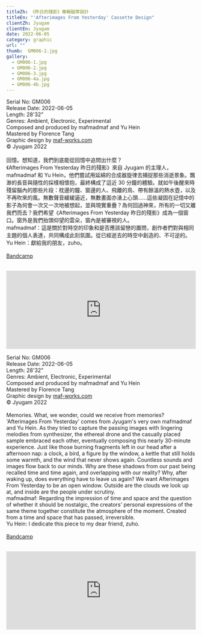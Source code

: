 ```yaml
---
titleZh: 《昨​日​的​殘​影》專輯磁帶設計
titleEn: "'Afterimages From Yesterday' Cassette Design"
clientZh: Jyugam
clientEn: Jyugam
date: 2022-06-05
category: graphic
url: ""
thumb:  GM006-2.jpg
gallery:
  - GM006-1.jpg
  - GM006-2.jpg
  - GM006-3.jpg
  - GM006-4a.jpg
  - GM006-4b.jpg  
---
```


Serial No: GM006<br>
Release Date: 2022-06-05<br>
Length: 28'32"<br>
Genres: Ambient, Electronic, Experimental<br>
Composed and produced by mafmadmaf and Yu Hein<br>
Mastered by Florence Tang<br>
Graphic design by [maf-works.com](https://maf-works.com)<br>
© Jyugam 2022
<br><br>
回憶。想知道，我們到底能從回憶中追問出什麼？<br>
《Afterimages From Yesterday 昨日的殘影》來自 Jyugam 的主理人，mafmadmaf 和 Yu Hein，他們嘗試用延綿的合成器旋律去捕捉那些消逝景象。飄渺的長音與隨性的採樣相懷抱，最終構成了這近 30 分鐘的體驗。就如午後醒來時殘留腦內的那些片段：枕邊的鐘、窗邊的人、飛離的鳥、帶有餘溫的熱水壺，以及不再吹來的風。無數聲音緩緩逼近，無數畫面亦湧上心頭......這些凝固在記憶中的影子為何會一次又一次地被想起，並與現實重疊？為何回過神來，所有的一切又離我們而去？我們希望《Afterimages From Yesterday 昨日的殘影》成為一個窗口。窗外是我們抬頭仰望的雲朵，窗內是被審視的人。 <br>
mafmadmaf：這是關於對時空的印象和是否應該留戀的置問，創作者們對與相同主題的個人表達，共同構成此刻氛圍。從已經逝去的時空中創造的、不可逆的。<br> 
Yu Hein：獻給我的朋友，zuho。
<br><br>
[Bandcamp](https://jyugam.bandcamp.com/album/afterimages-from-yesterday-2)
<br><br>
<iframe style="border: 0; width: 100%; height: 208px;" src="https://bandcamp.com/EmbeddedPlayer/album=2516949235/size=large/bgcol=ffffff/linkcol=333333/artwork=none/transparent=true/" seamless><a href="https://jyugam.bandcamp.com/album/afterimages-from-yesterday-2">Afterimages From Yesterday / 昨日的殘影 by mafmadmaf, Yu Hein</a></iframe>

<!-- lang -->

Serial No: GM006<br>
Release Date: 2022-06-05<br>
Length: 28'32"<br>
Genres: Ambient, Electronic, Experimental<br>
Composed and produced by mafmadmaf and Yu Hein<br>
Mastered by Florence Tang<br>
Graphic design by [maf-works.com](https://maf-works.com)<br>
© Jyugam 2022
<br><br>
Memories. What, we wonder, could we receive from memories?<br>
'Afterimages From Yesterday' comes from Jyugam's very own mafmadmaf and Yu Hein. As they tried to capture the passing images with lingering melodies from synthesizer, the ethereal drone and the casually placed sample embraced each other, eventually composing this nearly 30-minute experience. Just like those burning fragments left in our head after a afternoon nap: a clock, a bird, a figure by the window, a kettle that still holds some warmth, and the wind that never shows again. Countless sounds and images flow back to our minds. Why are these shadows from our past being recalled time and time again, and overlapping with our reality? Why, after waking up, does everything have to leave us again? 
We want Afterimages From Yesterday to be an open window. Outside are the clouds we look up at, and inside are the people under scrutiny.<br>
mafmadmaf: Regarding the impression of time and space and the question of whether it should be nostalgic, the creators' personal expressions of the same theme together constitute the atmosphere of the moment. Created from a time and space that has passed, irreversible.<br>
Yu Hein: I dedicate this piece to my dear friend, zuho.
<br><br>
[Bandcamp](https://jyugam.bandcamp.com/album/afterimages-from-yesterday-2)
<br><br>
<iframe style="border: 0; width: 100%; height: 208px;" src="https://bandcamp.com/EmbeddedPlayer/album=2516949235/size=large/bgcol=ffffff/linkcol=333333/artwork=none/transparent=true/" seamless><a href="https://jyugam.bandcamp.com/album/afterimages-from-yesterday-2">Afterimages From Yesterday / 昨日的殘影 by mafmadmaf, Yu Hein</a></iframe>
